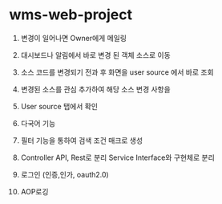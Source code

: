 ﻿# wms-web-project

1. 변경이 일어나면 Owner에게 메일링
2. 대시보드나 알림에서 바로 변경 된 객체 소스로 이동
3. 소스 코드를 변경되기 전과 후 화면을 user source
에서 바로 조회
4. 변경된 소스를 관심 추가하여 해당 소스 변경 사항을 
5. User source 탭에서 확인
6. 다국어 기능
7. 필터 기능을 통하여 검색 조건 매크로 생성

8. Controller API, Rest로 분리
Service Interface와 구현체로 분리
9. 로그인 (인증,인가, oauth2.0) 
10. AOP로깅
